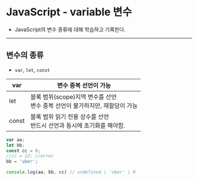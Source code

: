 # JavaScript - variable 변수
- JavaScript의 변수 종류에 대해 학습하고 기록한다.
---

## 변수의 종류

- `var`, `let`, `const`

| var | 변수 중복 선언이 가능 |
| --- | --- |
| let | 블록 범위(scope)지역 변수를 선언<br>변수 중복 선언이 불가하지만, 재할당이 가능 |
| const | 블록 범위 읽기 전용 상수를 선언<br>반드시 선언과 동시에 초기화를 해야함. |


```jsx
var aa;
let bb;
const cc = 0;
//cc = 12; //error
bb = 'uber';

console.log(aa, bb, cc) // undefined | 'uber' | 0
```
